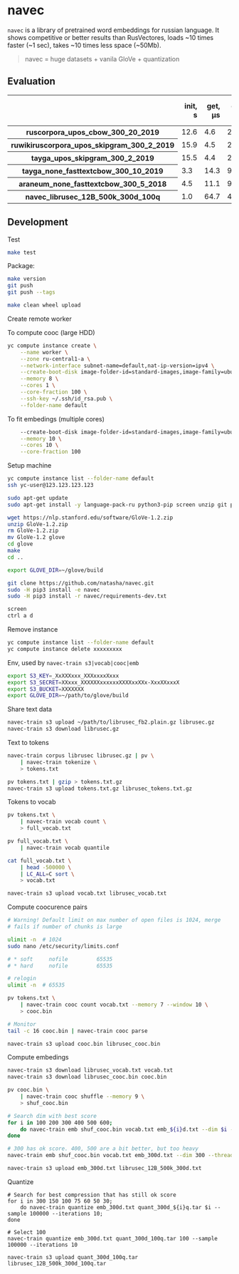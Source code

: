 
# navec

`navec` is a library of pretrained word embeddings for russian language. It shows competitive or better results than RusVectores, loads ~10 times faster (~1 sec), takes ~10 times less space (~50Mb).

> navec = huge datasets + vanila GloVe + quantization

## Evaluation

<table border="0" class="dataframe">
  <thead>
    <tr style="text-align: right;">
      <th></th>
      <th>init, s</th>
      <th>get, µs</th>
      <th>disk, mb</th>
      <th>ram, mb</th>
      <th>simlex965, spearman | support</th>
      <th>hj, spearman</th>
      <th>rt, prec</th>
      <th>ae, prec</th>
      <th>ae2, prec</th>
      <th>lrwc, prec</th>
    </tr>
  </thead>
  <tbody>
    <tr>
      <th>ruscorpora_upos_cbow_300_20_2019</th>
      <td>12.6</td>
      <td>4.6</td>
      <td>220.6</td>
      <td>236.1</td>
      <td>0.359|961</td>
      <td>0.685|378</td>
      <td>0.852|61428</td>
      <td>0.758|16213</td>
      <td>0.896|49895</td>
      <td>0.602|6234</td>
    </tr>
    <tr>
      <th>ruwikiruscorpora_upos_skipgram_300_2_2019</th>
      <td>15.9</td>
      <td>4.5</td>
      <td>290.0</td>
      <td>309.4</td>
      <td>0.321|961</td>
      <td>0.723|376</td>
      <td>0.817|66197</td>
      <td>0.801|17067</td>
      <td>0.860|54479</td>
      <td>0.629|6173</td>
    </tr>
    <tr>
      <th>tayga_upos_skipgram_300_2_2019</th>
      <td>15.5</td>
      <td>4.4</td>
      <td>290.7</td>
      <td>310.9</td>
      <td>0.429|959</td>
      <td>0.749|382</td>
      <td>0.871|65091</td>
      <td>0.771|17372</td>
      <td>0.899|54082</td>
      <td>0.639|6297</td>
    </tr>
    <tr>
      <th>tayga_none_fasttextcbow_300_10_2019</th>
      <td>3.3</td>
      <td>14.3</td>
      <td>910.6</td>
      <td>909.7</td>
      <td>0.370|965</td>
      <td>0.643|398</td>
      <td>0.792|114066</td>
      <td>0.695|22907</td>
      <td>0.809|86772</td>
      <td>0.533|10596</td>
    </tr>
    <tr>
      <th>araneum_none_fasttextcbow_300_5_2018</th>
      <td>4.5</td>
      <td>11.1</td>
      <td>945.3</td>
      <td>926.5</td>
      <td>0.349|965</td>
      <td>0.670|398</td>
      <td>0.804|114066</td>
      <td>0.717|22910</td>
      <td>0.796|86771</td>
      <td>0.578|10596</td>
    </tr>
    <tr>
      <th>navec_librusec_12B_500k_300d_100q</th>
      <td>1.0</td>
      <td>64.7</td>
      <td>49.5</td>
      <td>95.3</td>
      <td>0.309|958</td>
      <td>0.704|390</td>
      <td>0.842|81408</td>
      <td>0.932|21698</td>
      <td>0.923|71667</td>
      <td>0.604|6733</td>
    </tr>
  </tbody>
</table>

## Development

Test
```bash
make test
```

Package:
```bash
make version
git push
git push --tags

make clean wheel upload
```

Create remote worker

To compute cooc (large HDD)
```bash
yc compute instance create \
    --name worker \
    --zone ru-central1-a \
    --network-interface subnet-name=default,nat-ip-version=ipv4 \
    --create-boot-disk image-folder-id=standard-images,image-family=ubuntu-1804,type=network-hdd,size=2000 \
    --memory 8 \
    --cores 1 \
    --core-fraction 100 \
    --ssh-key ~/.ssh/id_rsa.pub \
    --folder-name default
```

To fit embedings (multiple cores)
```bash
    --create-boot-disk image-folder-id=standard-images,image-family=ubuntu-1804,type=network-hdd,size=500 \
    --memory 10 \
    --cores 10 \
    --core-fraction 100
```

Setup machine
```bash
yc compute instance list --folder-name default
ssh yc-user@123.123.123.123

sudo apt-get update
sudo apt-get install -y language-pack-ru python3-pip screen unzip git pv cmake

wget https://nlp.stanford.edu/software/GloVe-1.2.zip
unzip GloVe-1.2.zip
rm GloVe-1.2.zip
mv GloVe-1.2 glove
cd glove
make
cd ..

export GLOVE_DIR=~/glove/build

git clone https://github.com/natasha/navec.git
sudo -H pip3 install -e navec
sudo -H pip3 install -r navec/requirements-dev.txt 

screen
ctrl a d
```

Remove instance
```bash
yc compute instance list --folder-name default
yc compute instance delete xxxxxxxxx
````

Env, used by `navec-train s3|vocab|cooc|emb`
```bash
export S3_KEY=_XxXXXxxx_XXXxxxxXxxx
export S3_SECRET=XXxxx_XXXXXXxxxxxxXXXXxxXXx-XxxXXxxxX
export S3_BUCKET=XXXXXXX
export GLOVE_DIR=~/path/to/glove/build
```

Share text data
```bash
navec-train s3 upload ~/path/to/librusec_fb2.plain.gz librusec.gz
navec-train s3 download librusec.gz 
```

Text to tokens
```bash
navec-train corpus librusec librusec.gz | pv \
	| navec-train tokenize \
	> tokens.txt

pv tokens.txt | gzip > tokens.txt.gz
navec-train s3 upload tokens.txt.gz librusec_tokens.txt.gz
```

Tokens to vocab
```bash
pv tokens.txt \
	| navec-train vocab count \
	> full_vocab.txt

pv full_vocab.txt \
	| navec-train vocab quantile

cat full_vocab.txt \
	| head -500000 \
	| LC_ALL=C sort \
	> vocab.txt

navec-train s3 upload vocab.txt librusec_vocab.txt
```

Compute coocurence pairs
```bash
# Warning! Default limit on max number of open files is 1024, merge
# fails if number of chunks is large

ulimit -n  # 1024
sudo nano /etc/security/limits.conf

# * soft     nofile         65535
# * hard     nofile         65535

# relogin
ulimit -n  # 65535

pv tokens.txt \
	| navec-train cooc count vocab.txt --memory 7 --window 10 \
	> cooc.bin

# Monitor
tail -c 16 cooc.bin | navec-train cooc parse

navec-train s3 upload cooc.bin librusec_cooc.bin
```

Compute embedings
```bash
navec-train s3 download librusec_vocab.txt vocab.txt
navec-train s3 download librusec_cooc.bin cooc.bin

pv cooc.bin \
	| navec-train cooc shuffle --memory 9 \
	> shuf_cooc.bin

# Search dim with best score
for i in 100 200 300 400 500 600;
	do navec-train emb shuf_cooc.bin vocab.txt emb_${i}d.txt --dim $i --threads 10 --iterations 2;
done

# 300 has ok score. 400, 500 are a bit better, but too heavy
navec-train emb shuf_cooc.bin vocab.txt emb_300d.txt --dim 300 --threads 10 --iterations 10

navec-train s3 upload emb_300d.txt librusec_12B_500k_300d.txt
```

Quantize
```
# Search for best compression that has still ok score
for i in 300 150 100 75 60 50 30;
	do navec-train quantize emb_300d.txt quant_300d_${i}q.tar $i --sample 100000 --iterations 10;
done

# Select 100
navec-train quantize emb_300d.txt quant_300d_100q.tar 100 --sample 100000 --iterations 10

navec-train s3 upload quant_300d_100q.tar librusec_12B_500k_300d_100q.tar
```
